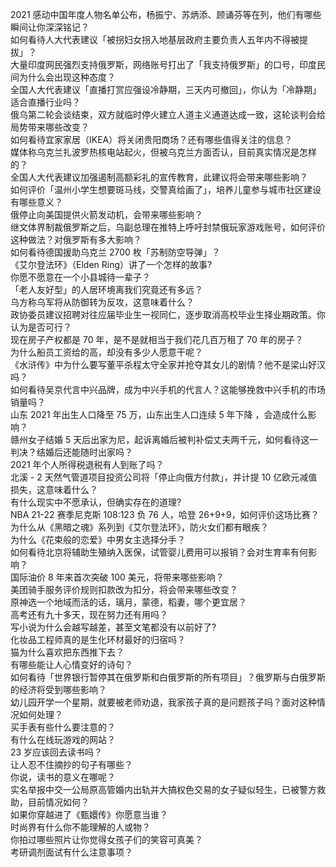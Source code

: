 2021 感动中国年度人物名单公布，杨振宁、苏炳添、顾诵芬等在列，他们有哪些瞬间让你深深铭记？  
如何看待人大代表建议「被拐妇女拐入地基层政府主要负责人五年内不得被提拔」？  
大量印度网民强烈支持俄罗斯，网络账号打出了「我支持俄罗斯」的口号，印度民间为什么会出现这种态度？  
全国人大代表建议「直播打赏应强设冷静期，三天内可撤回」，你认为「冷静期」适合直播行业吗？  
俄乌第二轮会谈结束，双方就临时停火建立人道主义通道达成一致，这轮谈判会给局势带来哪些改变？  
如何看待宜家家居（IKEA）将关闭贵阳商场？还有哪些值得关注的信息？  
媒体称乌克兰扎波罗热核电站起火，但被乌克兰方面否认，目前真实情况是怎样的？  
全国人大代表建议加强遏制高额彩礼的宣传教育，此建议将会带来哪些影响？  
如何评价「温州小学生想要斑马线，交警真给画了」，培养儿童参与城市社区建设有哪些意义？  
俄停止向美国提供火箭发动机，会带来哪些影响？  
继文体界制裁俄罗斯之后，乌副总理在推特上呼吁封禁俄玩家游戏账号，如何评价这种做法？对俄罗斯有多大影响？  
如何看待德国援助乌克兰 2700 枚「苏制防空导弹」？  
《艾尔登法环》（Elden Ring）讲了一个怎样的故事?  
你愿不愿意在一个小县城待一辈子？  
「老人友好型」的人居环境离我们究竟还有多远？  
乌方称乌军将从防御转为反攻，这意味着什么？  
政协委员建议招聘对往应届毕业生一视同仁，逐步取消高校毕业生择业期政策。你认为是否可行？  
现在房子产权都是 70 年，是不是就相当于我们花几百万租了 70 年的房子？  
为什么船员工资给的高，却没有多少人愿意干呢？  
《水浒传》中为什么要写董平杀程太守全家并抢夺其女儿的剧情？他不是梁山好汉吗？  
如何看待吴京代言中兴品牌，成为中兴手机的代言人？这能够挽救中兴手机的市场销量吗？  
山东 2021 年出生人口降至 75 万，山东出生人口连续 5 年下降 ，会造成什么影响？  
赣州女子结婚 5 天后出家为尼，起诉离婚后被判补偿丈夫两千元，如何看待这一判决？结婚后还能随时出家吗？  
2021 年个人所得税退税有人到账了吗？  
北溪 - 2 天然气管道项目投资公司将「停止向俄方付款」，并计提 10 亿欧元减值损失，这意味着什么？  
有什么现实中不愿承认，但确实存在的道理?  
NBA 21-22 赛季尼克斯 108:123 负 76 人，哈登 26+9+9，如何评价这场比赛？  
为什么从《黑暗之魂》系列到《艾尔登法环》，防火女们都有眼疾？  
为什么《花束般的恋爱》中男女主选择分手？  
如何看待北京将辅助生殖纳入医保，试管婴儿费用可以报销？会对生育率有何影响？  
国际油价 8 年来首次突破 100 美元，将带来哪些影响？  
美团骑手服务评价规则扣款改为扣分，将会带来哪些改变？  
原神选一个地域而活的话，璃月，蒙德，稻妻，哪个更宜居？  
高考还有九十多天，现在努力还有用吗？  
写小说为什么会越写越差，甚至文笔都没有以前好了?  
化妆品工程师真的是生化环材最好的归宿吗？  
猫为什么喜欢把东西推下去？  
有哪些能让人心情变好的诗句？  
如何看待「世界银行暂停其在俄罗斯和白俄罗斯的所有项目」？俄罗斯与白俄罗斯的经济将受到哪些影响？  
幼儿园开学一个星期，就要被老师劝退，我家孩子真的是问题孩子吗？面对这种情况如何处理？  
买手表有些什么要注意的？  
有什么在线玩游戏的网站？  
23 岁应该回去读书吗？  
让人忍不住摘抄的句子有哪些？  
你说，读书的意义在哪呢？  
实名举报中交一公局原高管婚内出轨并大搞权色交易的女子疑似轻生，已被警方救助，目前情况如何？  
如果你穿越进了《甄嬛传》你愿意当谁？  
时尚界有什么你不能理解的人或物？  
你拍过哪些照片让你觉得女孩子们的笑容可真美？  
考研调剂面试有什么注意事项？  
